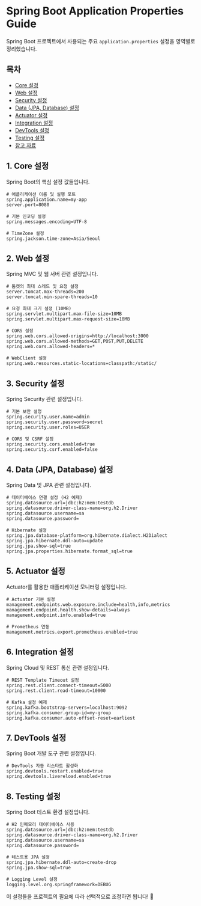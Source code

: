 # Spring Boot Application Properties Guide

Spring Boot 프로젝트에서 사용되는 주요 `application.properties` 설정을 영역별로 정리했습니다.

## 목차
- [Core 설정](#1-core-설정)
- [Web 설정](#2-web-설정)
- [Security 설정](#3-security-설정)
- [Data (JPA, Database) 설정](#4-data-jpa-database-설정)
- [Actuator 설정](#5-actuator-설정)
- [Integration 설정](#6-integration-설정)
- [DevTools 설정](#7-devtools-설정)
- [Testing 설정](#8-testing-설정)
- [참고 자료](#참고-자료)

## 1. Core 설정
Spring Boot의 핵심 설정 값들입니다.
```properties
# 애플리케이션 이름 및 실행 포트
spring.application.name=my-app
server.port=8080

# 기본 인코딩 설정
spring.messages.encoding=UTF-8

# TimeZone 설정
spring.jackson.time-zone=Asia/Seoul
```

## 2. Web 설정
Spring MVC 및 웹 서버 관련 설정입니다.
```properties
# 톰캣의 최대 스레드 및 요청 설정
server.tomcat.max-threads=200
server.tomcat.min-spare-threads=10

# 요청 최대 크기 설정 (10MB)
spring.servlet.multipart.max-file-size=10MB
spring.servlet.multipart.max-request-size=10MB

# CORS 설정
spring.web.cors.allowed-origins=http://localhost:3000
spring.web.cors.allowed-methods=GET,POST,PUT,DELETE
spring.web.cors.allowed-headers=*

# WebClient 설정
spring.web.resources.static-locations=classpath:/static/
```

## 3. Security 설정
Spring Security 관련 설정입니다.
```properties
# 기본 보안 설정
spring.security.user.name=admin
spring.security.user.password=secret
spring.security.user.roles=USER

# CORS 및 CSRF 설정
spring.security.cors.enabled=true
spring.security.csrf.enabled=false
```

## 4. Data (JPA, Database) 설정
Spring Data 및 JPA 관련 설정입니다.
```properties
# 데이터베이스 연결 설정 (H2 예제)
spring.datasource.url=jdbc:h2:mem:testdb
spring.datasource.driver-class-name=org.h2.Driver
spring.datasource.username=sa
spring.datasource.password=

# Hibernate 설정
spring.jpa.database-platform=org.hibernate.dialect.H2Dialect
spring.jpa.hibernate.ddl-auto=update
spring.jpa.show-sql=true
spring.jpa.properties.hibernate.format_sql=true
```

## 5. Actuator 설정
Actuator를 활용한 애플리케이션 모니터링 설정입니다.
```properties
# Actuator 기본 설정
management.endpoints.web.exposure.include=health,info,metrics
management.endpoint.health.show-details=always
management.endpoint.info.enabled=true

# Prometheus 연동
management.metrics.export.prometheus.enabled=true
```

## 6. Integration 설정
Spring Cloud 및 REST 통신 관련 설정입니다.
```properties
# REST Template Timeout 설정
spring.rest.client.connect-timeout=5000
spring.rest.client.read-timeout=10000

# Kafka 설정 예제
spring.kafka.bootstrap-servers=localhost:9092
spring.kafka.consumer.group-id=my-group
spring.kafka.consumer.auto-offset-reset=earliest
```

## 7. DevTools 설정
Spring Boot 개발 도구 관련 설정입니다.
```properties
# DevTools 자동 리스타트 활성화
spring.devtools.restart.enabled=true
spring.devtools.livereload.enabled=true
```

## 8. Testing 설정
Spring Boot 테스트 환경 설정입니다.
```properties
# H2 인메모리 데이터베이스 사용
spring.datasource.url=jdbc:h2:mem:testdb
spring.datasource.driver-class-name=org.h2.Driver
spring.datasource.username=sa
spring.datasource.password=

# 테스트용 JPA 설정
spring.jpa.hibernate.ddl-auto=create-drop
spring.jpa.show-sql=true

# Logging Level 설정
logging.level.org.springframework=DEBUG
```

이 설정들을 프로젝트의 필요에 따라 선택적으로 조정하면 됩니다! 🚀

